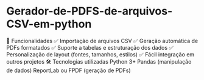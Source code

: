# Gerador-de-PDFS-de-arquivos-CSV-em-python
🚀 Funcionalidades ✅ Importação de arquivos CSV ✅ Geração automática de PDFs formatados ✅ Suporte a tabelas e estruturação dos dados ✅ Personalização de layout (fontes, tamanhos, estilos) ✅ Fácil integração em outros projetos  🛠 Tecnologias utilizadas Python 3+ Pandas (manipulação de dados) ReportLab ou FPDF (geração de PDFs)

